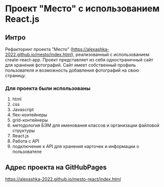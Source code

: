 # Проект "Место" с использованием React.js

## Интро
Рефакторинг проекта "Место" (https://alexashka-2022.github.io/mesto/index.html), реализованный с использованием create-react-app.
Проект представляет из себя одностраничный сайт для хранения фотографий. Сайт имеет собственный профиль пользователя 
и возможность добавления фотографий на свою страницу.

### Для проекта были использованы 
1. html
2. css
3. Javascript
4. flex-контейнеры
5. grid-контейнеры
6. методология БЭМ для именования классов и организации файловой структуры
7. React.js
8. Работа с API
9. подключение к API для хранения карточек и информации о пользователе 

## Адрес проекта на GitHubPages
https://alexashka-2022.github.io/mesto-react/index.html
